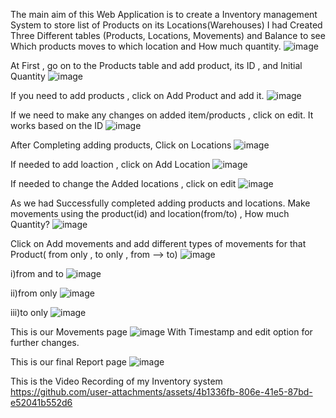The main aim of this Web Application is to create a Inventory management System to store list of Products on its Locations(Warehouses)
I had Created Three Different tables (Products, Locations, Movements) and Balance to see Which products moves to which location and How much quantity.
![image](https://github.com/user-attachments/assets/eec2fad4-dfee-4c2a-b1e1-5f611a123d3f)


At First , go on to the Products table and add product, its ID , and Initial Quantity
![image](https://github.com/user-attachments/assets/8c0899c8-3417-410c-886b-4a6ce0cb5b40)

If you need to add products , click on Add Product and add it.
![image](https://github.com/user-attachments/assets/14562279-fa9b-4812-b63d-c20638aa07bb)

If we need to make any changes on added item/products , click on edit. It works based on the ID
![image](https://github.com/user-attachments/assets/a6915376-76a5-4f69-a013-69c1e9acbb46)

After Completing adding products, Click on Locations 
![image](https://github.com/user-attachments/assets/51252afa-0d88-45c9-8a61-6e1d97191fc4)

If needed to add loaction , click on Add Location
![image](https://github.com/user-attachments/assets/ca293eab-e20d-4cd8-8cbf-0296dba8ce5d)

If needed to change the Added locations , click on edit
![image](https://github.com/user-attachments/assets/50fde3ad-8c05-486c-aecf-9b6d79dab9d3)

As we had Successfully completed adding products and locations. Make movements using the product(id) and location(from/to) , How much Quantity?
![image](https://github.com/user-attachments/assets/ce595ac5-6d53-41d2-b712-04195c02610a)

Click on Add movements and add different types of movements for that Product( from only , to only , from --> to)
![image](https://github.com/user-attachments/assets/5aa21f8b-fba9-4d92-9cd3-73b07aa0dbc7)

i)from and to 
![image](https://github.com/user-attachments/assets/d719858c-a655-45ef-bd91-0309c7e1c0d1)

ii)from only
![image](https://github.com/user-attachments/assets/ffec1d48-a34e-4e95-bf21-12bcdec812a1)

iii)to only
![image](https://github.com/user-attachments/assets/5acedfa2-4ebe-4f05-a69b-ca2f8f30088e)

This is our Movements page
![image](https://github.com/user-attachments/assets/603905cb-8e49-43e3-a15e-be33252dc365)
With Timestamp and edit option for further changes.

This is our final Report page
![image](https://github.com/user-attachments/assets/c66494ed-29d0-4455-b91d-13c5d14d3b97)



This is the Video Recording of my Inventory system
https://github.com/user-attachments/assets/4b1336fb-806e-41e5-87bd-e52041b552d6
















 

